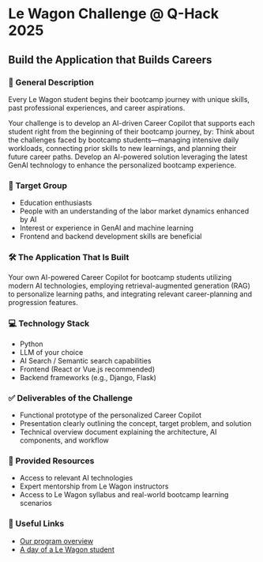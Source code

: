 # Le Wagon Challenge @ Q-Hack 2025

## Build the Application that Builds Careers

### 📄 General Description

Every Le Wagon student begins their bootcamp journey with unique skills, past professional experiences, and career aspirations.

Your challenge is to develop an AI-driven Career Copilot that supports each student right from the beginning of their bootcamp journey, by:
Think about the challenges faced by bootcamp students—managing intensive daily workloads, connecting prior skills to new learnings, and planning their future career paths. Develop an AI-powered solution leveraging the latest GenAI technology to enhance the personalized bootcamp experience.

### 🎯 Target Group

- Education enthusiasts  
- People with an understanding of the labor market dynamics enhanced by AI  
- Interest or experience in GenAI and machine learning  
- Frontend and backend development skills are beneficial  

### 🛠️ The Application That Is Built

Your own AI-powered Career Copilot for bootcamp students utilizing modern AI technologies, employing retrieval-augmented generation (RAG) to personalize learning paths, and integrating relevant career-planning and progression features.

### 💻 Technology Stack

- Python  
- LLM of your choice  
- AI Search / Semantic search capabilities  
- Frontend (React or Vue.js recommended)  
- Backend frameworks (e.g., Django, Flask)  

### ✅ Deliverables of the Challenge

- Functional prototype of the personalized Career Copilot  
- Presentation clearly outlining the concept, target problem, and solution  
- Technical overview document explaining the architecture, AI components, and workflow  

### 🧰 Provided Resources

- Access to relevant AI technologies  
- Expert mentorship from Le Wagon instructors  
- Access to Le Wagon syllabus and real-world bootcamp learning scenarios  

### 🔗 Useful Links

- [Our program overview](https://www.lewagon.com/berlin)  
- [A day of a Le Wagon student](https://youtu.be/vRla_1LsMx0?si=LBlNDvxXFmwFjQDb)  
